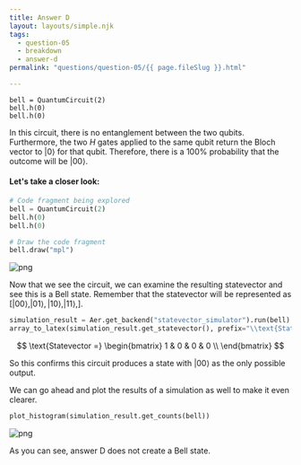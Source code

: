 ```yaml
---
title: Answer D
layout: layouts/simple.njk
tags:
  - question-05
  - breakdown
  - answer-d
permalink: "questions/question-05/{{ page.fileSlug }}.html"

---
```



    bell = QuantumCircuit(2)
    bell.h(0)
    bell.h(0)  

In this circuit, there is no entanglement between the two qubits.
Furthermore, the two $H$ gates applied to the same qubit return the Bloch vector to $|0\rangle$ for that qubit.
Therefore, there is a 100% probability that the outcome will be $|00\rangle$.

#### Let's take a closer look:


```python
# Code fragment being explored
bell = QuantumCircuit(2)
bell.h(0)
bell.h(0)

# Draw the code fragment
bell.draw("mpl")
```




    
![png](output_39_0.png)
    



Now that we see the circuit, we can examine the resulting statevector and see this is a Bell state.
Remember that the statevector will be represented as $\left[ |00\rangle, |01\rangle, |10\rangle, |11\rangle, \right]$.


```python
simulation_result = Aer.get_backend("statevector_simulator").run(bell).result()
array_to_latex(simulation_result.get_statevector(), prefix="\\text{Statevector =}")
```




$$
\text{Statevector =}
\begin{bmatrix}
1 & 0 & 0 & 0  \\
 \end{bmatrix}
$$



So this confirms this circuit produces a state with $|00\rangle$ as the only possible output.

We can go ahead and plot the results of a simulation as well to make it even clearer.


```python
plot_histogram(simulation_result.get_counts(bell))
```




    
![png](output_43_0.png)
    



As you can see, answer D does not create a Bell state.
